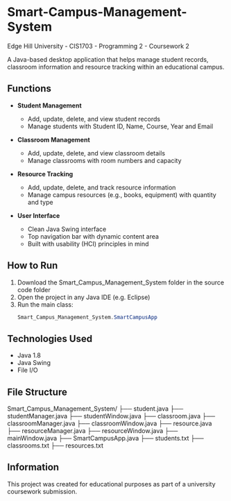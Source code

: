 # Smart-Campus-Management-System
Edge Hill University - CIS1703 - Programming 2 - Coursework 2

A Java-based desktop application that helps manage student records, classroom information and resource tracking within an educational campus.

## Functions

- **Student Management**
  - Add, update, delete, and view student records
  - Manage students with Student ID, Name, Course, Year and Email

- **Classroom Management**
  - Add, update, delete, and view classroom details
  - Manage classrooms with room numbers and capacity

- **Resource Tracking**
  - Add, update, delete, and track resource information
  - Manage campus resources (e.g., books, equipment) with quantity and type

- **User Interface**
  - Clean Java Swing interface
  - Top navigation bar with dynamic content area
  - Built with usability (HCI) principles in mind

## How to Run

1. Download the Smart_Campus_Management_System folder in the source code folder
2. Open the project in any Java IDE (e.g. Eclipse)
3. Run the main class:
   ```java
   Smart_Campus_Management_System.SmartCampusApp

## Technologies Used

- Java 1.8
- Java Swing
- File I/O

## File Structure

Smart_Campus_Management_System/
├── student.java
├── studentManager.java
├── studentWindow.java
├── classroom.java
├── classroomManager.java
├── classroomWindow.java
├── resource.java
├── resourceManager.java
├── resourceWindow.java
├── mainWindow.java
├── SmartCampusApp.java
├── students.txt
├── classrooms.txt
├── resources.txt

## Information

This project was created for educational purposes as part of a university coursework submission.  
